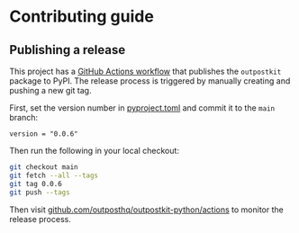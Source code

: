 # Contributing guide

## Publishing a release

This project has a [GitHub Actions workflow](/.github/workflows/release.yaml) that publishes the `outpostkit` package to PyPI. The release process is triggered by manually creating and pushing a new git tag.

First, set the version number in [pyproject.toml](pyproject.toml) and commit it to the `main` branch:

```
version = "0.0.6"
```

Then run the following in your local checkout:

```sh
git checkout main
git fetch --all --tags
git tag 0.0.6
git push --tags
```

Then visit [github.com/outposthq/outpostkit-python/actions](https://github.com/outposthq/outpostkit-python/actions) to monitor the release process.
